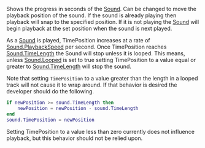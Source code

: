 Shows the progress in seconds of the [Sound](https://developer.roblox.com/en-us/api-reference/class/Sound). Can be changed to move the playback position of the sound. If the sound is already playing then playback will snap to the specified position. If it is not playing the [Sound](https://developer.roblox.com/en-us/api-reference/class/Sound) will begin playback at the set position when the sound is next played.

As a [Sound](https://developer.roblox.com/en-us/api-reference/class/Sound) is played, TimePosition increases at a rate of [Sound.PlaybackSpeed](https://developer.roblox.com/en-us/api-reference/property/Sound/PlaybackSpeed) per second. Once TimePosition reaches [Sound.TimeLength](https://developer.roblox.com/en-us/api-reference/property/Sound/TimeLength) the Sound will stop unless it is looped. This means, unless [Sound.Looped](https://developer.roblox.com/en-us/api-reference/property/Sound/Looped) is set to true setting TimePosition to a value equal or greater to [Sound.TimeLength](https://developer.roblox.com/en-us/api-reference/property/Sound/TimeLength) will stop the sound.

Note that setting `TimePosition` to a value greater than the length in a looped track will not cause it to wrap around. If that behavior is desired the developer should do the following.

```lua
if newPosition >= sound.TimeLength then
    newPosition = newPosition - sound.TimeLength
end
sound.TimePosition = newPosition
``` 

Setting TimePosition to a value less than zero currently does not influence playback, but this behavior should not be relied upon.